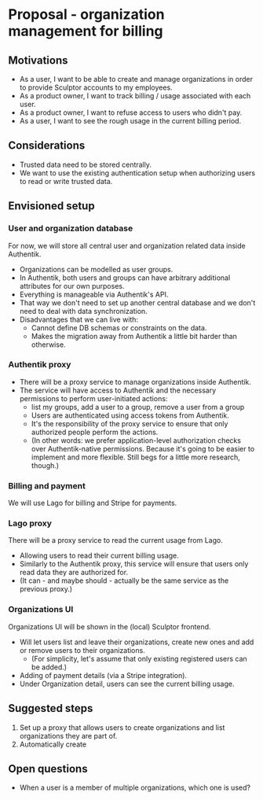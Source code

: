 # Proposal - organization management for billing

## Motivations

- As a user, I want to be able to create and manage organizations in order to provide Sculptor accounts to my employees.
- As a product owner, I want to track billing / usage associated with each user.
- As a product owner, I want to refuse access to users who didn't pay.
- As a user, I want to see the rough usage in the current billing period.


## Considerations

- Trusted data need to be stored centrally.
- We want to use the existing authentication setup when authorizing users to read or write trusted data.


## Envisioned setup

### User and organization database

For now, we will store all central user and organization related data inside Authentik.

- Organizations can be modelled as user groups.
- In Authentik, both users and groups can have arbitrary additional attributes for our own purposes.
- Everything is manageable via Authentik's API.
- That way we don't need to set up another central database and we don't need to deal with data synchronization.
- Disadvantages that we can live with:
    - Cannot define DB schemas or constraints on the data.
    - Makes the migration away from Authentik a little bit harder than otherwise.

### Authentik proxy

- There will be a proxy service to manage organizations inside Authentik.
- The service will have access to Authentik and the necessary permissions to perform user-initiated actions:
    - list my groups, add a user to a group, remove a user from a group
    - Users are authenticated using access tokens from Authentik.
    - It's the responsibility of the proxy service to ensure that only authorized people perform the actions.
    - (In other words: we prefer application-level authorization checks over Authentik-native permissions.
        Because it's going to be easier to implement and more flexible. Still begs for a little more research, though.)

### Billing and payment

We will use Lago for billing and Stripe for payments.

### Lago proxy

There will be a proxy service to read the current usage from Lago.

- Allowing users to read their current billing usage.
- Similarly to the Authentik proxy, this service will ensure that users only read data they are authorized for.
- (It can - and maybe should - actually be the same service as the previous proxy.)

### Organizations UI

Organizations UI will be shown in the (local) Sculptor frontend.

- Will let users list and leave their organizations, create new ones and add or remove users to their organizations.
    - (For simplicity, let's assume that only existing registered users can be added.)
- Adding of payment details (via a Stripe integration).
- Under Organization detail, users can see the current billing usage.


## Suggested steps

1. Set up a proxy that allows users to create organizations and list organizations they are part of.
2. Automatically create


## Open questions

- When a user is a member of multiple organizations, which one is used?
